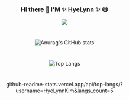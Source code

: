 <div align="center">

### Hi there 👋 I'M ✨ HyeLynn ✨ 😄

<!--
**HyeLynnKIM/HyeLynnKIM** is a ✨ _special_ ✨ repository because its `README.md` (this file) appears on your GitHub profile.

Here are some ideas to get you started:

- 🔭 I’m currently working on ...
- 🌱 I’m currently learning ...
- 👯 I’m looking to collaborate on ...
- 🤔 I’m looking for help with ...
- 💬 Ask me about ...
- 📫 How to reach me: ...
- 😄 Pronouns: ...
- ⚡ Fun fact: ...
-->

<img src="https://img.shields.io/badge/얄루-brightgreen?style=flat-square&logo=TurboSquid&logoColor=FF8135"/>
  
#
![Anurag's GitHub stats](https://github-readme-stats.vercel.app/api?username=HyeLynnKIM&show_icons=true&theme=nightowl)
#
![Top Langs](https://github-readme-stats.vercel.app/api/top-langs/?username=HyeLynnKIM&layout=demo&theme=nightowl)
#
github-readme-stats.vercel.app/api/top-langs/?username=HyeLynnKim&langs_count=5
</div>
